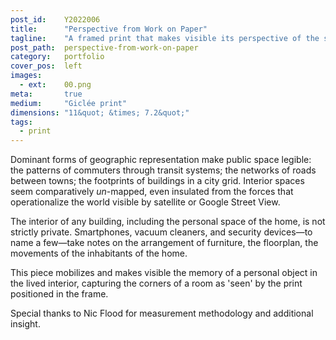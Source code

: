 ```yaml
---
post_id:    Y2022006
title:      "Perspective from Work on Paper"
tagline:    "A framed print that makes visible its perspective of the surrounding walls."
post_path:  perspective-from-work-on-paper
category:   portfolio
cover_pos:  left
images:
  - ext:    00.png
meta:       true
medium:     "Giclée print"
dimensions: "11&quot; &times; 7.2&quot;"
tags:
  - print
---
```

Dominant forms of geographic representation make public space legible: the patterns of commuters through transit systems; the networks of roads between towns; the footprints of buildings in a city grid. Interior spaces seem comparatively <i>un</i>-mapped, even insulated from the forces that operationalize the world visible by satellite or Google Street View. 

The interior of any building, including the personal space of the home, is not strictly private. Smartphones, vacuum cleaners, and security devices&mdash;to name a few&mdash;take notes on the arrangement of furniture, the floorplan, the movements of the inhabitants of the home. 

This piece mobilizes and makes visible the memory of a personal object in the lived interior, capturing the corners of a room as 'seen' by the print positioned in the frame.

Special thanks to Nic Flood for measurement methodology and additional insight.
